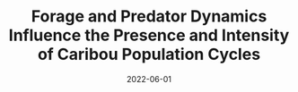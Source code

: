 ---
title: Forage and Predator Dynamics Influence the Presence and Intensity of Caribou Population Cycles
excerpt: >-
  For my senior honors capstone project, I worked with Dr. T.J.Clark-Wolf and Dr. Aaron Wirsing at the University of Washington. The capstone project culminated in a thesis paper, which was submitted to the UW Department of Environmental and Forest Sciences, and earned me my departmental honors. This project explores the roles of forage availability and predation pressure on caribou population dynamics. 
date: '2022-06-01'
external_url: 'https://chandnir2.github.io/images/Thesis/Chandni_seniorthesis.pdf'
thumb_img_path: images/ImageRetrieval/Screenshot_8-8-2025_11170_.jpeg
thumb_img_alt: image retrieval thumbnail
layout: post
---